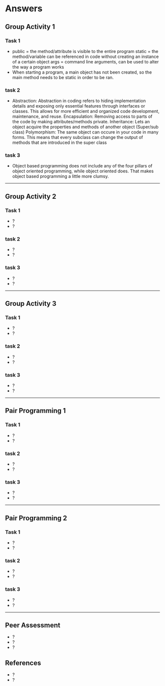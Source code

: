# Answers

## Group Activity 1

### Task 1

- public = the method/attribute is visible to the entire program
  static = the method/variable can be referenced in code without creating an instance of a certain object
  args = command line arguments, can be used to alter the way a program works
- When starting a program, a main object has not been created, so the main method needs to be static in   order to be ran.


### task 2

- Abstraction: Abstraction in coding refers to hiding implementation details and exposing only essential features through interfaces or classes. This allows for more efficient and organized code development, maintenance, and reuse.
Encapsulation: Removing access to parts of the code by making attributes/methods private.
Inheritance: Lets an object acquire the properties and methods of another object (Super/sub class)
Polymorphism: The same object can occure in your code in many forms. This means that every subclass can change the output of methods that are introduced in the super class


### task 3

- Object based programming does not include any of the four pillars of object oriented programming, while object oriented does. That makes object based programming a little more clumsy.

---

## Group Activity 2

### Task 1

- ?
- ?

### task 2

- ?
- ?

### task 3

- ?
- ?

---

## Group Activity 3

### Task 1

- ?
- ?

### task 2

- ?
- ?

### task 3

- ?
- ?

---

## Pair Programming 1

### Task 1

- ?
- ?

### task 2

- ?
- ?

### task 3

- ?
- ?

---

## Pair Programming 2

### Task 1

- ?
- ?

### task 2

- ?
- ?

### task 3

- ?
- ?

---

## Peer Assessment

- ?
- ?
- ?

## References

- ?
- ?
